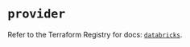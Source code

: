 # `provider`

Refer to the Terraform Registry for docs: [`databricks`](https://registry.terraform.io/providers/databricks/databricks/1.49.0/docs).
